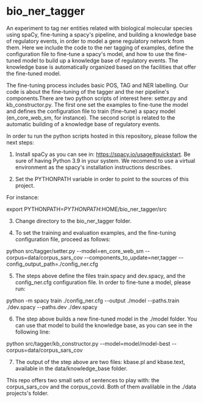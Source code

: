 # bio_ner_tagger
An experiment to tag ner entities related with biological molecular species using spaCy, fine-tuning a spacy's pipeline, and building a knowledge base of regulatory events, in order to model a gene regulatory network from them. Here we include the code to the ner tagging of examples, define the configuration file to fine-tune a spacy's model, and how to use the fine-tuned model to build up a knowledge base of regulatory events. The knowledge base is automatically organized based on the facilities that offer the fine-tuned model.

The fine-tuning process includes basic POS, TAG and NER labelling. Our code is about the fine-tuning of the tagger and the ner pipeline's components.There are two python scripts of interest here: setter.py and kb_constructor.py. The first one set the examples to fine-tune the model and defines the configuration file to train (fine-tune) a spacy model (en_core_web_sm, for instance). The second script is related to the automatic building of a knowledge base of regulatory events.

In order tu run the python scripts hosted in this repository, please follow the next steps:

1. Install spaCy as you can see in: https://spacy.io/usage#quickstart.
Be sure of having Python 3.9 in your system. We recomend to use a virtual environment as the spacy's installation instructions describes.

2. Set the PYTHONPATH variable in order to point to the sources of this project.

For instance:

export PYTHONPATH=$PYTHONPATH:$HOME/bio_ner_tagger/src

3. Change directory to the bio_ner_tagger folder.

4. To set the training and evaluation examples, and the fine-tuning configuration file, proceed as follows:

python src/tagger/setter.py --model=en_core_web_sm --corpus=data/corpus_sars_cov --components_to_update=ner,tagger --config_output_path=./config_ner.cfg

5. The steps above define the files train.spacy and dev.spacy, and the config_ner.cfg configuration file. In order to fine-tune a model, please run:

python -m spacy train ./config_ner.cfg --output ./model --paths.train ./dev.spacy --paths.dev ./dev.spacy

6. The step above builds a new fine-tuned model in the ./model folder. You can use that model to build the knowledge base, as you can see in the following line:

python src/tagger/kb_constructor.py --model=model/model-best --corpus=data/corpus_sars_cov

7. The output of the step above are two files: kbase.pl and kbase.text, available in the data/knowledge_base folder.

This repo offers two small sets of sentences to play with: the corpus_sars_cov and the corpus_covid. Both of them avalilable in the ./data projects's folder.





